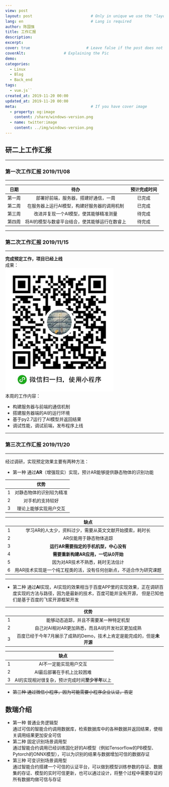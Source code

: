 ```yaml
---
view: post
layout: post                          # Only in unique we use the "layout: post"
lang: en                              # Lang is required
author: 陈国强
title: 工作汇报
description:
excerpt: 
cover: true                         # Leave false if the post does not have cover image, if there is set to true
coverAlt:                 # Explaining the Pic
demo:
categories:
  - Linux
  - Blog
  - Back_end
tags:
  - vue.js``
created_at: 2019-11-20 00:00
updated_at: 2019-11-20 00:00
meta:                                 # If you have cover image
  - property: og:image
    content: /share/windows-version.png  
  - name: twitter:image
    content: ../img/windows-version.png  
---
```


## 研二上工作汇报  

---  
### 第一次工作汇报  2019/11/08  
---  

|日期|待办|预计完成时间|
|:----:|:----:|:----:|
|第一周|部署好前端，服务器，搭建好通信，一周|已完成|
|第二周|在服务器上运行AI模型，构建好服务器的调用机制|已完成|
|第三周|改进并复现一个AI模型，使其能够精准测量|待完成|
|第四周|将AI的模型与数睿平台结合，使其能够运行在数睿上|待完成|
---  

### 第二次工作汇报  2019/11/15  

---  
**完成预定工作，项目已经上线**  
成果：  
![](../img/wx.jpg)  
本周的工作内容：  
+ 构建服务器与前端的通信机制  
+ 搭建服务器端的AI的运行环境  
+ 基于py2.7运行了AI模型并返回结果  
+ 调试性能，调试前端，发布程序上线  
---

### 第三次工作汇报  2019/11/20  

---
经过调研，实现预定效果主要有两种方法：  

+ 第一种 通过**AR**（增强现实）实现，预计AR能够提供静态物体的识别功能  

||优势|
|:----:|:----:|
|1|对静态物体的识别较为精准|
|2|对手机的支持较好|
|3|理论上能够实现用户交互|

||缺点|
|:----:|:----:|
|1|学习AR的人太少，资料过少，需要从英文文献开始摸索，耗时长|
|2|AR仅能用于静态物体追踪|
|3|**运行AR需要指定的手机机型，中心没有**|
|4|**需要重新构建AR应用，一切从0开始**|
|5|因为对AR技术不熟悉，耗时无法估计|
|6|用AR技术实现是一个纯工程类的活，没有任何创新点，不适合作为研究课题|
---  

+ 第二种 通过**AI**实现，AI实现的效果相当于百度APP里的实现效果，正在调研百度实现的方法与路径，因为是最新的技术，百度可能并没有开源，
但是已知他们是基于百度的飞浆开源框架开发  

||优势|
|:----:|:----:|
|1|能够动态追踪，并且不需要某一种特定机型|
|2|自己对AI相对AR更加熟悉，而且AI的开发社区更加成熟|
|3|百度已经于今年7月展示了成熟的Demo，技术上肯定是能完成的，但是**未开源**|

||缺点|
|:----:|:----:|
|1|AI不一定能实现用户交互|
|2|AI最后部署在手机上比较困难|
|3|AI的实现相对很复杂，预计完成时间**至少半年**以上|

+ ~~第三种 通过微信小程序，因为可能需要小程序企业认证，否定~~  

## 数瑞介绍  
+ 第一种 普通业务逻辑型  
通过可信的智能合约调用数据库，检索数据库中的各种数据并返回结果，使相关调用结果更加安全可信  
+ 第二种 固定识别场景调用型  
通过智能合约调用已经训练固化好的AI模型（例如Tensorflow的PB模型、Pytorch的ONNX模型），可以为识别的结果与数据增加可信的数据存证  
+ 第三种 可变识别场景调用型  
通过智能合约搭建一个可信的认证平台，可以做到模型训练参数的存证、数据集的存证、模型的实时可信更新，也可以通过设计，将整个过程中需要存证的所有数据均做可信与存证
